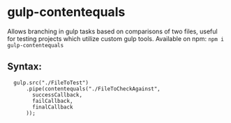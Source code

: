 # gulp-contentequals

Allows branching in gulp tasks based on comparisons of two files, useful for testing projects which utilize custom gulp tools.
Available on npm: `npm i gulp-contentequals`

## Syntax:
```
  gulp.src("./FileToTest")
      .pipe(contentequals("./FileToCheckAgainst", 
        successCallback, 
        failCallback, 
        finalCallback
      ));
```
